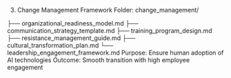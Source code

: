 3. Change Management Framework
Folder: change_management/

├── organizational_readiness_model.md
├── communication_strategy_template.md
├── training_program_design.md
├── resistance_management_guide.md
├── cultural_transformation_plan.md
└── leadership_engagement_framework.md
Purpose: Ensure human adoption of AI technologies 
Outcome: Smooth transition with high employee engagement
